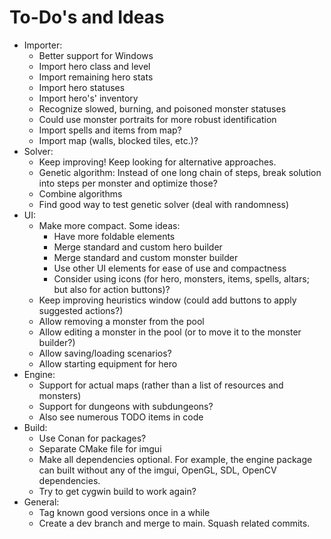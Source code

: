 # To-Do's and Ideas

- Importer:
  - Better support for Windows
  - Import hero class and level
  - Import remaining hero stats
  - Import hero statuses
  - Import hero's' inventory
  - Recognize slowed, burning, and poisoned monster statuses
  - Could use monster portraits for more robust identification
  - Import spells and items from map?
  - Import map (walls, blocked tiles, etc.)?
- Solver:
  - Keep improving! Keep looking for alternative approaches.
  - Genetic algorithm: Instead of one long chain of steps, break solution into steps per monster and optimize those?
  - Combine algorithms
  - Find good way to test genetic solver (deal with randomness)
- UI:
  - Make more compact. Some ideas:
    - Have more foldable elements
    - Merge standard and custom hero builder
    - Merge standard and custom monster builder
    - Use other UI elements for ease of use and compactness
    - Consider using icons (for hero, monsters, items, spells, altars; but also for action buttons)?
  - Keep improving heuristics window (could add buttons to apply suggested actions?)
  - Allow removing a monster from the pool
  - Allow editing a monster in the pool (or to move it to the monster builder?)
  - Allow saving/loading scenarios?
  - Allow starting equipment for hero
- Engine:
  - Support for actual maps (rather than a list of resources and monsters)
  - Support for dungeons with subdungeons?
  - Also see numerous TODO items in code
- Build:
  - Use Conan for packages?
  - Separate CMake file for imgui
  - Make all dependencies optional.  For example, the engine package can built without any of the imgui, OpenGL, SDL, OpenCV dependencies.
  - Try to get cygwin build to work again?
- General:
  - Tag known good versions once in a while
  - Create a dev branch and merge to main. Squash related commits.
